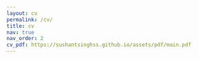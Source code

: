 ```yaml
---
layout: cv
permalink: /cv/
title: cv
nav: true
nav_order: 2
cv_pdf: https://sushantsinghss.github.io/assets/pdf/main.pdf
---
```

